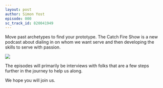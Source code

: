 ```yaml
---
layout: post
author: Simon Yost
episode: 000
sc_track_id: 820041949
---
```

Move past archetypes to find your prototype. The Catch Fire Show is a new podcast about dialing in on whom we want serve and then developing the skills to serve with passion.

<!--more-->

<img src="{{ site.baseurl }}/images/pic03.jpg" class="fit image">

The episodes will primarily be interviews with folks that are a few steps further in the journey to help us along.

We hope you will join us.